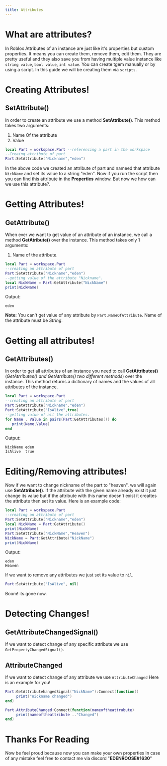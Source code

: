 ```yaml
---
title: Attributes
---
```


# What are attributes?
In Roblox Attributes of an instance are just like it's properties but custom properties.
It means you can create them, remove them, edit them. They are pretty useful and they also save you from having multiple value instance like ``string value``, ``bool value``, ``int value``.
You can create tgem manually or by using a script. In this guide we will be creating them via ``scripts``.

# Creating Attributes!
## SetAttribute()
In order to create an attribute we use a method **SetAttribute()**. This method takes two arguments:
1) Name Of the attribute
2) Value
```lua
local Part = workspace.Part --referencing a part in the workspace
--Creaing attribute of part
Part:SetAttribute("Nickname","eden")
```
In the above code we created an attribute of part and nameed that attribute `NickName` and set its value to a string "eden".
Now if you run the script then you can find this attribute in the **Properties** window. But now we how can we use this attribute?.

# Getting Attributes!
## GetAttribute()
When ever we want to get value of an attribute of an instance, we call a method **GetAtribute()** over the instance. This method takes only 1 arguments:
1) Name of the attribute.
```lua
local Part = workspace.Part
--creating an attribute of part
Part:SetAttribute("Nickname","eden")
--getting value of the attribute "Nickname".
local NickName = Part:GetAttribute("NickName")
print(NickName)
```
Output:
```
eden
```
**Note:** You can't get value of any attribute by ``Part.NameOfAttribute``. Name of the attribute must be *String*.

# Getting all attributes!
## GetAttributes()
In order to get all attributes of an instance you need to call **GetAttributes()** (*GetAtrributes() and GetAtrribute() two different methods*) over the instance. This method returns a dictionary of names and the values of all attributes of the instance.
```lua
local Part = workspace.Part
--creating an attribute of part
Part:SetAttribute("Nickname","eden")
Part:SetAttribute("IsAlive",true)
--getting value of all the attributes.
for Name , Value in pairs(Part:GetAttributes()) do
   print(Name,Value)
end
```
Output:
```
NickName eden
IsAlive  true
```


# Editing/Removing attributes!
Now if we want to change nickname of the part to "heaven". we will again use **SetAttribute()**. If the attribute with the given name already exist it just change its value but if the attribute with this name doesn't exist it creattes the attribute then set its value.
Here is an example code:
```lua
local Part = workspace.Part
--creating an attribute of part
Part:SetAttribute("Nickname","eden")
local NickName = Part:GetAttribute()
print(NickName)
Part:SetAttribute("NickName","Heaven")
NickName = Part:GetAttribute("NickName")
print(NickName)
```
Output:
```
eden
Heaven
```
If we want to remove any attributes we just set its value to ``nil``.
```lua
Part:SetAttribute("IsAlive", nil)
```
Boom! its gone now.

# Detecting Changes!
## GetAttributeChangedSignal()
If we want to detect change of any specific attribute we use ``GetPropertyChangedSignal()``.
## AttributeChanged
If we want to detect change of any attribute we use ``AttributeChanged``
Here is an example for you!
```lua
Part:GetAttributehangedSignal("NickName"):Connect(function()
     print("nickname changed")
end)

Part.AttributeChanged:Connect(function(nameoftheattrubute)
     print(nameoftheattribute .."Changed")
end)
```
# Thanks For Reading
Now be feel proud because now you can make your own properties
In case of any mistake feel free to contact me via discord "**EDENROOSE#1630**"
